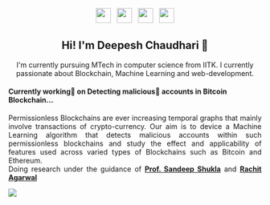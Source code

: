 
<p align='center'>
<a href="https://www.instagram.com/ami_deepesh/" target='_blank'><img height="30" src="https://github.com/stephenajulu/WaylonWalker/blob/main/icon/instagram.jpg?raw=true"></a>&nbsp;&nbsp;
<a href="http://linkedin.com/in/amideepesh/" target='_blank'><img height="30" src="https://github.com/stephenajulu/WaylonWalker/blob/main/icon/linkedin.png?raw=true"></a>&nbsp;&nbsp;
<a href="http://twitter.com/deepeshchaudh15/" target='_blank'><img height="30" src="https://github.com/stephenajulu/WaylonWalker/blob/main/icon/twitter.png?raw=true"></a>&nbsp;&nbsp;
<a href="https://www.cse.iitk.ac.in/users/deepeshc/" target='_blank'><img height="30" src="https://github.com/deepeshchaudhari/personal_portfolio/blob/master/images/world-wide-web.png?raw=true"></a>
</p>
<h2 align="center">Hi! I'm Deepesh Chaudhari 👋</h2>
<p align="center">I'm currently pursuing MTech in computer science from IITK.
I currently passionate about Blockchain, Machine Learning and web-development.
</p>
<h4 align='left'>Currently working🔬 on Detecting malicious👾 accounts in Bitcoin Blockchain...</h4>
<p  align='justify'>
Permissionless Blockchains are ever increasing temporal graphs that mainly involve transactions of crypto-currency. Our aim is to device a Machine  Learning algorithm that detects malicious accounts within such permissionless blockchains and study the effect and applicability of features used across varied types of Blockchains such as Bitcoin and Ethereum.<br>
Doing research under the guidance of <strong><a href="http://www.google.com/search?q=Prof.+Sandeep+Shukla" target="_blank">Prof. Sandeep Shukla</a></strong> and <strong><a href="https://rachit.gitlab.io/"> Rachit Agarwal</a></strong>
</br>
</p>

<img align="center" src="https://github.com/deepeshchaudhari/personal_portfolio/blob/master/images/websnip.png"> 
<!--
**deepeshchaudhari/deepeshchaudhari** is a ✨ _special_ ✨ repository because its `README.md` (this file) appears on your GitHub profile.

Here are some ideas to get you started:

- 🔭 I’m currently working on ...
- 🌱 I’m currently learning ...
- 👯 I’m looking to collaborate on ...
- 🤔 I’m looking for help with ...
- 💬 Ask me about ...
- 📫 How to reach me: ...
- 😄 Pronouns: ...
- ⚡ Fun fact: ...
-->

